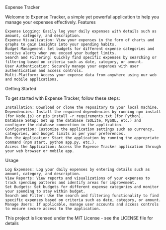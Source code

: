 Expense Tracker

Welcome to Expense Tracker, a simple yet powerful application to help you manage your expenses effectively.
Features

    Expense Logging: Easily log your daily expenses with details such as amount, category, and description.
    Expense Visualization: View your expenses in the form of charts and graphs to gain insights into your spending habits.
    Budget Management: Set budgets for different expense categories and receive alerts when you exceed your budget limits.
    Search and Filtering: Quickly find specific expenses by searching or filtering based on criteria such as date, category, or amount.
    User Authentication: Securely manage your expenses with user authentication and access controls.
    Multi-Platform: Access your expense data from anywhere using our web and mobile applications.

Getting Started

To get started with Expense Tracker, follow these steps:

    Installation: Download or clone the repository to your local machine.
    Dependencies: Install the required dependencies by running npm install (for Node.js) or pip install -r requirements.txt (for Python).
    Database Setup: Set up the database (SQLite, MySQL, etc.) and configure the database connection in the application.
    Configuration: Customize the application settings such as currency, categories, and budget limits as per your preferences.
    Run the Application: Start the application by running the appropriate command (npm start, python app.py, etc.).
    Access the Application: Access the Expense Tracker application through your web browser or mobile app.

Usage

    Log Expenses: Log your daily expenses by entering details such as amount, category, and description.
    View Reports: View reports and visualizations of your expenses to track spending patterns and identify areas for improvement.
    Set Budgets: Set budgets for different expense categories and monitor your spending to stay within budget.
    Search and Filter: Use the search and filtering functionality to find specific expenses based on criteria such as date, category, or amount.
    Manage Users: If applicable, manage user accounts and access controls to ensure secure access to the application.


This project is licensed under the MIT License - see the LICENSE file for details